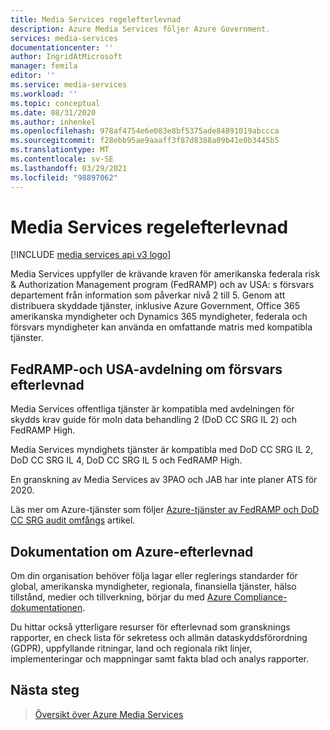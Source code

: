 ```yaml
---
title: Media Services regelefterlevnad
description: Azure Media Services följer Azure Government.
services: media-services
documentationcenter: ''
author: IngridAtMicrosoft
manager: femila
editor: ''
ms.service: media-services
ms.workload: ''
ms.topic: conceptual
ms.date: 08/31/2020
ms.author: inhenkel
ms.openlocfilehash: 978af4754e6e083e8bf5375ade84891019abccca
ms.sourcegitcommit: f28ebb95ae9aaaff3f87d8388a09b41e0b3445b5
ms.translationtype: MT
ms.contentlocale: sv-SE
ms.lasthandoff: 03/29/2021
ms.locfileid: "98897062"
---
```

# <a name="media-services-regulatory-compliance"></a>Media Services regelefterlevnad

[!INCLUDE [media services api v3 logo](./includes/v3-hr.md)]

Media Services uppfyller de krävande kraven för amerikanska federala risk & Authorization Management program (FedRAMP) och av USA: s försvars departement från information som påverkar nivå 2 till 5. Genom att distribuera skyddade tjänster, inklusive Azure Government, Office 365 amerikanska myndigheter och Dynamics 365 myndigheter, federala och försvars myndigheter kan använda en omfattande matris med kompatibla tjänster.

## <a name="fedramp-and-us-department-of-defense-compliance"></a>FedRAMP-och USA-avdelning om försvars efterlevnad

Media Services offentliga tjänster är kompatibla med avdelningen för skydds krav guide för moln data behandling 2 (DoD CC SRG IL 2) och FedRAMP High.

Media Services myndighets tjänster är kompatibla med DoD CC SRG IL 2, DoD CC SRG IL 4, DoD CC SRG IL 5 och FedRAMP High.

En granskning av Media Services av 3PAO och JAB har inte planer ATS för 2020.

Läs mer om Azure-tjänster som följer [Azure-tjänster av FedRAMP och DoD CC SRG audit omfångs](../../azure-government/compliance/azure-services-in-fedramp-auditscope.md) artikel.

## <a name="azure-compliance-documentation"></a>Dokumentation om Azure-efterlevnad

Om din organisation behöver följa lagar eller reglerings standarder för global, amerikanska myndigheter, regionala, finansiella tjänster, hälso tillstånd, medier och tillverkning, börjar du med [Azure Compliance-dokumentationen](../../compliance/index.yml).

Du hittar också ytterligare resurser för efterlevnad som gransknings rapporter, en check lista för sekretess och allmän dataskyddsförordning (GDPR), uppfyllande ritningar, land och regionala rikt linjer, implementeringar och mappningar samt fakta blad och analys rapporter.

## <a name="next-steps"></a>Nästa steg

> [Översikt över Azure Media Services](media-services-overview.md)